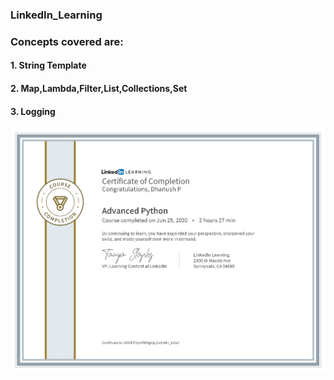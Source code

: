 ### LinkedIn_Learning

### Concepts covered are:

#### 1. String Template
#### 2. Map,Lambda,Filter,List,Collections,Set
#### 3. Logging

 ![](download.png)
